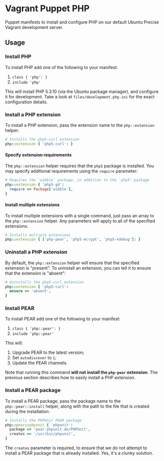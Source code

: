# Vagrant Puppet PHP
Puppet manifests to install and configure PHP on our default Ubuntu Precise Vagrant development server.

## Usage
### Install PHP
To install PHP add one of the following to your manifest:

1. `class { 'php': }`
2. `include 'php'`

This will install PHP 5.3.10 (via the Ubuntu package manager), and configure it for development. Take a look at `files/development.php.ini` for the exact configuration details.

### Install a PHP extension
To install a PHP extension, pass the extension name to the `php::extension` helper:

~~~~~ruby
# Installs the php5-curl extension
php::extension { 'php5-curl': }
~~~~~

#### Specify extension requirements
The `php::extension` helper requires that the `php5` package is installed. You may specify additional requirements using the `require` parameter:

~~~~~ruby
# Requires the 'wibble' package, in addition to the 'php5' package
php::extension { 'php5-gd':
  require => Package['wibble'],
}
~~~~~

#### Install multiple extensions
To install multiple extensions with a single command, just pass an array to the `php::extension` helper. Any parameters will apply to all of the specified extensions:

~~~~~ruby
# Installs multiple extensions
php::extension { ['php-pear', 'php5-mcrypt', 'php5-xdebug']: }
~~~~~

### Uninstall a PHP extension
By default, the `php::extension` helper will ensure that the specified extension is "present". To uninstall an extension, you can tell it to ensure that the extension is "absent":

~~~~~ruby
# Uninstalls the php5-curl extension
php::extension { 'php5-curl':
  ensure => 'absent',
}
~~~~~

### Install PEAR
To install PEAR add one of the following to your manifest:

1. `class { 'php::pear': }`
2. `include 'php::pear'`

This will:

1. Upgrade PEAR to the latest version;
2. Set `autodiscover` to `1`;
3. Update the PEAR channels.

Note that running this command **will not install the `php-pear` extension**. The previous section describes how to easily install a PHP extension.

### Install a PEAR package
To install a PEAR package, pass the package name to the `php::pear::install` helper, along with the path to the file that is created during the installation:

~~~~~ruby
# Installs the PHPUnit PEAR package
php::pear::phpunit { 'phpunit':
  package => 'pear.phpunit.de/PHPUnit',
  creates => '/usr/bin/phpunit',
}
~~~~~

The `creates` parameter is required, to ensure that we do not attempt to install a PEAR package that is already installed. Yes, it's a clunky solution.
